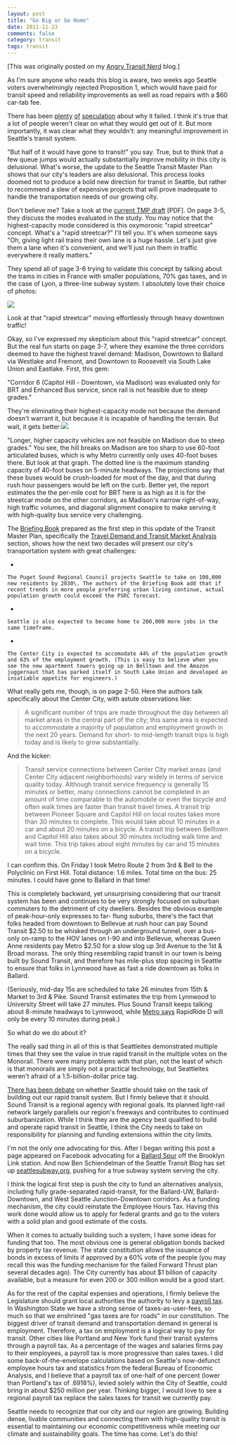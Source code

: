 ```yaml
---
layout: post
title: "Go Big or Go Home"
date: 2011-11-23
comments: false
category: transit
tags: transit
---
```

[This was originally posted on my [Angry Transit Nerd](http://angrytransitnerd.com) blog.]

As I'm sure anyone who reads this blog is aware, two weeks ago Seattle voters overwhelmingly rejected Proposition 1, which would have paid for transit speed and reliability improvements as well as road repairs with a $60 car-tab fee.

  


There has been [plenty][0] [of][1] [speculation][2] about why it failed. I think it's true that a lot of people weren't clear on what they would get out of it. But more importantly, it was clear what they wouldn't: any meaningful improvement in Seattle's transit system.

  


"But half of it would have gone to transit!" you say. True, but to think that a few queue jumps would actually substantially improve mobility in this city is delusional. What's worse, the update to the Seattle Transit Master Plan shows that our city's leaders are also delusional. This process looks doomed not to produce a bold new direction for transit in Seattle, but rather to recommend a slew of expensive projects that will prove inadequate to handle the transportation needs of our growing city.

  


Don't believe me? Take a look at the [current TMP draft][3] \[PDF\]. On page 3-5, they discuss the modes evaluated in the study. You may notice that the highest-capacity mode considered is this oxymoronic "rapid streetcar" concept. What's a "rapid streetcar?" I'll tell you. It's when someone says "Oh, giving light rail trains their own lane is a huge hassle. Let's just give them a lane when it's convenient, and we'll just run them in traffic everywhere it really matters."

They spend all of page 3-6 trying to validate this concept by talking about the trams in cities in France with smaller populations, 70% gas taxes, and in the case of Lyon, a three-line subway system. I absolutely love their choice of photos:

![](https://lh5.googleusercontent.com/hCoun0ZVctmo7osTG0qXTSPPYkX1XfQyLnWlIx9wjcEDJpqLFOaV6dj56o3pYMo3fhdHDaPVJpXab57ozsX70u7UwwioYWhnQ9_DwI54ngAiM6PvVI0)
  


Look at that "rapid streetcar" moving effortlessly through heavy downtown traffic!
  


Okay, so I've expressed my skepticism about this "rapid streetcar" concept. But the real fun starts on page 3-7, where they examine the three corridors deemed to have the highest travel demand: Madison, Downtown to Ballard via Westlake and Fremont, and Downtown to Roosevelt via South Lake Union and Eastlake. First, this gem:
  


"Corridor 6 (Capitol Hill - Downtown, via Madison) was evaluated only for BRT and Enhanced Bus service, since rail is not feasible due to steep grades."
  


They're eliminating their highest-capacity mode not because the demand doesn't warrant it, but because it is incapable of handling the terrain. But wait, it gets better:![](https://lh4.googleusercontent.com/_nOY8emXZGfLy5XNxWvoATTwAwnp0Wg0COw--N6IFEIbP7AKEcWH653B1fl1BjP1AJQYAiSFzDLh1ufFS1iXtPqcHRVWanqc5qA8lMIq-o-cYF8v240)

"Longer, higher capacity vehicles are not feasible on Madison due to steep grades." You see, the hill breaks on Madison are too sharp to use 60-foot articulated buses, which is why Metro currently only uses 40-foot buses there. But look at that graph. The dotted line is the maximum standing capacity of 40-foot buses on 5-minute headways. The projections say that these buses would be crush-loaded for most of the day, and that during rush hour passengers would be left on the curb. Better yet, the report estimates the the per-mile cost for BRT here is as high as it is for the streetcar mode on the other corridors, as Madison's narrow right-of-way, high traffic volumes, and diagonal alignment conspire to make serving it with high-quality bus service very challenging.

  


The [Briefing Book][4] prepared as the first step in this update of the Transit Master Plan, specifically the [Travel Demand and Transit Market Analysis][5] section, shows how the next two decades will present our city's transportation system with great challenges: 

    
*   
    
    The Puget Sound Regional Council projects Seattle to take on 100,000 new residents by 2030\. The authors of the Briefing Book add that if recent trends in more people preferring urban living continue, actual population growth could exceed the PSRC forecast.
    
*   
    
    Seattle is also expected to become home to 200,000 more jobs in the same timeframe.
    
*   
    
    The Center City is expected to accomodate 44% of the population growth and 63% of the employment growth. (This is easy to believe when you see the new apartment towers going up in Belltown and the Amazon juggernaut that has parked itself in South Lake Union and developed an insatiable appetite for engineers.)
    
    



What really gets me, though, is on page 2-50\. Here the authors talk specifically about the Center City, with astute observations like:

> 
> 
> A significant number of trips are made throughout the day between all market areas in the central part of the city; this same area is expected to accommodate a majority of population and employment growth in the next 20 years. Demand for short- to mid-length transit trips is high today and is likely to grow substantially.
> 



And the kicker:

> 
> 
> Transit service connections between Center City market areas (and Center City adjacent neighborhoods) vary widely in terms of service quality today. Although transit service frequency is generally 15 minutes or better, many connections cannot be completed in an amount of time comparable to the automobile or even the bicycle and often walk times are faster than transit travel times. A transit trip between Pioneer Square and Capitol Hill on local routes takes more than 30 minutes to complete. This would take about 10 minutes in a car and about 20 minutes on a bicycle. A transit trip between Belltown and Capitol Hill also takes about 30 minutes including walk time and wait time. This trip takes about eight minutes by car and 15 minutes on a bicycle.
> 



I can confirm this. On Friday I took Metro Route 2 from 3rd & Bell to the Polyclinic on First Hill. Total distance: 1.6 miles. Total time on the bus: 25 minutes. I could have gone to Ballard in that time!

  


This is completely backward, yet unsurprising considering that our transit system has been and continues to be very strongly focused on suburban commuters to the detriment of city dwellers. Besides the obvious example of peak-hour-only expresses to far- flung suburbs, there's the fact that folks headed from downtown to Bellevue at rush hour can pay Sound Transit $2.50 to be whisked through an underground tunnel, over a bus-only on-ramp to the HOV lanes on I-90 and into Bellevue, whereas Queen Anne residents pay Metro $2.50 for a slow slog up 3rd Avenue to the 1st & Broad morass. The only thing resembling rapid transit in our town is being built by Sound Transit, and therefore has mile-plus stop spacing in Seattle to ensure that folks in Lynnwood have as fast a ride downtown as folks in Ballard.

(Seriously, mid-day 15s are scheduled to take 26 minutes from 15th & Market to 3rd & Pike. Sound Transit estimates the trip from Lynnwood to University Street will take 27 minutes. Plus Sound Transit keeps talking about 8-minute headways to Lynnwood, while [Metro says][6] RapidRide D will only be every 10 minutes during peak.)

  


So what do we do about it?
  


The really sad thing in all of this is that Seattleites demonstrated multiple times that they see the value in true rapid transit in the multiple votes on the Monorail. There were many problems with that plan, not the least of which is that monorails are simply not a practical technology, but Seattleites weren't afraid of a 1.5-billion-dollar price tag.

  


[There has been debate][7] on whether Seattle should take on the task of building out our rapid transit system. But I firmly believe that it should. Sound Transit is a regional agency with regional goals. Its planned light-rail network largely parallels our region's freeways and contributes to continued suburbanization. While I think they are the agency best qualified to build and operate rapid transit in Seattle, I think the City needs to take on responsibility for planning and funding extensions within the city limits.



I'm not the only one advocating for this. After I began writing this post a page appeared on Facebook advocating for a [Ballard Spur][8] off the Brooklyn Link station. And now Ben Schiendelman of the Seattle Transit Blog has set up [seattlesubway.org][9], pushing for a true subway system serving the city.



I think the logical first step is push the city to fund an alternatives analysis, including fully grade-separated rapid-transit, for the Ballard-UW, Ballard-Downtown, and West Seattle Junction-Downtown corridors. As a funding mechanism, the city could reinstate the Employee Hours Tax. Having this work done would allow us to apply for federal grants and go to the voters with a solid plan and good estimate of the costs.
  


When it comes to actually building such a system, I have some ideas for funding that too. The most obvious one is general obligation bonds backed by property tax revenue. The state constitution allows the issuance of bonds in excess of limits if approved by a 60% vote of the people (you may recall this was the funding mechanism for the failed Forward Thrust plan several decades ago). The City currently has about $1 billion of capacity available, but a measure for even 200 or 300 million would be a good start.
  


As for the rest of the capital expenses and operations, I firmly believe the Legislature should grant local authorities the authority to levy a [payroll tax][10]. In Washington State we have a strong sense of taxes-as-user-fees, so much so that we enshrined "gas taxes are for roads" in our constitution. The biggest driver of transit demand and transportation demand in general is employment. Therefore, a tax on employment is a logical way to pay for transit. Other cities like Portland and New York fund their transit systems through a payroll tax. As a percentage of the wages and salaries firms pay to their employees, a payroll tax is more progressive than sales taxes. I did some back-of-the-envelope calculations based on Seattle's now-defunct employee hours tax and statistics from the federal Bureau of Economic Analysis, and I believe that a payroll tax of one-half of one percent (lower than Portland's tax of .6918%), levied solely within the City of Seattle, could bring in about $250 million per year. Thinking bigger, I would love to see a regional payroll tax replace the sales taxes for transit we currently pay.
  


Seattle needs to recognize that our city and our region are growing. Building dense, livable communities and connecting them with high-quality transit is essential to maintaining our economic competitiveness while meeting our climate and sustainability goals. The time has come. Let's do this!




[0]: http://seattletransitblog.com/2011/11/09/prop-1-loses-%20%20badly/
[1]: http://seattletransitblog.com/2011/11/09/proposition-1-%20%20fails-got-the-message/
[2]: http://seattletransitblog.com/2011/11/09/focused-vs-%20%20diffuse/
[3]: http://www.seattle.gov/transportation/docs/tmp/TMP%20Ch3%20Corridors.pdf
[4]: http://www.seattle.gov/transportation/tmp_bbook.htm
[5]: http://www.seattle.gov/transportation/docs/tmp/briefingbook%20%20/SEATTLE%20TMP%202%20Market%20Analysis.pdf
[6]: http://metro.kingcounty.gov/have-a-say/get-in-the-know/projects/route-information.html
[7]: http://publicola.com/2011/04/12/should-seattle-go-it-alone-on-light-rail/
[8]: https://www.facebook.com/pages/Ballard-Spur-Light-Rail/235429863184758
[9]: http://seattlesubway.org
[10]: http://seattletransitblog.com/2011/11/22/you-want-a-revolution-how-about-a-payroll-tax-for-transit/

